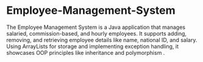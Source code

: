 # Employee-Management-System
The Employee Management System is a Java application that manages salaried, commission-based, and hourly employees. It supports adding, removing, and retrieving employee details like name, national ID, and salary. Using ArrayLists for storage and implementing exception handling, it showcases OOP principles like inheritance and polymorphism .
